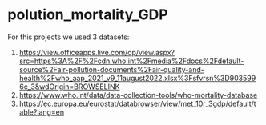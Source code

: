 # polution_mortality_GDP
For this projects we used 3 datasets:
1. https://view.officeapps.live.com/op/view.aspx?src=https%3A%2F%2Fcdn.who.int%2Fmedia%2Fdocs%2Fdefault-source%2Fair-pollution-documents%2Fair-quality-and-health%2Fwho_aap_2021_v9_11august2022.xlsx%3Fsfvrsn%3D9035996c_3&wdOrigin=BROWSELINK
2. https://www.who.int/data/data-collection-tools/who-mortality-database
3. https://ec.europa.eu/eurostat/databrowser/view/met_10r_3gdp/default/table?lang=en
